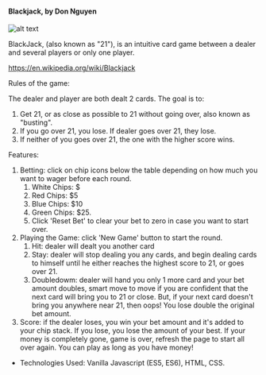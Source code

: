 #### Blackjack, by Don Nguyen

![alt text](https://media.giphy.com/media/5R0yySN75A48x4jvqH/giphy.gif)

BlackJack, (also known as "21"), is an intuitive card game between a dealer and several players or only one player. 

https://en.wikipedia.org/wiki/Blackjack

Rules of the game:

The dealer and player are both dealt 2 cards. The goal is to:
1. Get 21, or as close as possible to 21 without going over, also known as "busting".
2. If you go over 21, you lose. If dealer goes over 21, they lose. 
3. If neither of you goes over 21, the one with the higher score wins.

Features:

1. Betting: click on chip icons below the table depending on how much you want to wager before each round. 
    1. White Chips: $
    2. Red Chips: $5
    3. Blue Chips: $10
    4. Green Chips: $25. 
    5. Click 'Reset Bet' to clear your bet to zero in case you want to start over.
2. Playing the Game: click 'New Game' button to start the round.
    1. Hit: dealer will dealt you another card
    2. Stay: dealer will stop dealing you any cards, and begin dealing cards to himself until he either reaches the highest score to 21, or goes over 21.
    3. Doubledowm: dealer will hand you only 1 more card and your bet amount doubles, smart move to move if you are confident that the next card will bring you to 21 or close. But, if your next card doesn't bring you anywhere near 21, then oops! You lose double the original bet amount.
3. Score: if the dealer loses, you win your bet amount and it's added to your chip stack. If you lose, you lose the amount of your best. 
If your money is completely gone, game is over, refresh the page to start all over again.
You can play as long as you have money!

- Technologies Used: Vanilla Javascript (ES5, ES6), HTML, CSS.
